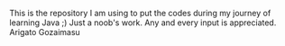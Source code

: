 This is the repository I am using to put the codes during my journey of learning Java ;) Just a noob's work. 
Any and every input is appreciated.
Arigato Gozaimasu
